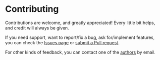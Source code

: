 # Contributing

Contributions are welcome, and greatly appreciated! Every little bit helps, and credit will always be given.

If you need support, want to report/fix a bug, ask for/implement features, you can check the
[Issues page](https://github.com/whitemech/planning-with-past/issues)
or [submit a Pull request](https://github.com/whitemech/planning-with-past/pulls).

For other kinds of feedback, you can contact one of the [authors](./authors.md) by email.

